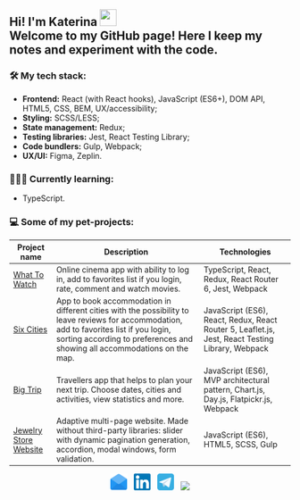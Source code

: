 <h2 align="left">Hi! I'm Katerina <img width="30" height="30" src="https://media.tenor.com/images/3b388fe03da271d2674faf85eb7c3fcd/tenor.gif"><br>
Welcome to my GitHub page! Here I keep my notes and experiment with the code.
</h2>

### 🛠 My tech stack:

- **Frontend:** React (with React hooks), JavaScript (ES6+), DOM API, HTML5, CSS, BEM, UX/accessibility;
- **Styling:** SCSS/LESS;
- **State management:** Redux;
- **Testing libraries:** Jest, React Testing Library;
- **Code bundlers:** Gulp, Webpack;
- **UX/UI:** Figma, Zeplin.

### 👩🏻‍🎓 Currently learning:
- TypeScript.

### 💻 Some of my pet-projects:

| Project name        | Description          | Technologies  |
| ------------- | ------------- | ----- |
| [What To Watch](https://github.com/katareena/1018255-what-to-watch-10) | Online cinema app with ability to log in, add to favorites list if you login, rate, comment and watch movies. | TypeScript, React, Redux, React Router 6, Jest, Webpack |
| [Six Cities](https://github.com/katareena/six-cities) | App to book accommodation in different cities with the possibility to leave reviews for accommodation, add to favorites list if you login, sorting according to preferences and showing all accommodations on the map. | JavaScript (ES6), React, Redux, React Router 5, Leaflet.js, Jest, React Testing Library, Webpack |
| [Big Trip](https://github.com/katareena/1018255-big-trip-16) | Travellers app that helps to plan your next trip. Choose dates, cities and activities, view statistics and more. | JavaScript (ES6), MVP architectural pattern, Chart.js, Day.js, Flatpickr.js, Webpack |
| [Jewelry Store Website](https://github.com/katareena/accelerator_jewellery) | Adaptive multi-page website. Made without third-party libraries: slider with dynamic pagination generation, accordion, modal windows, form validation. | JavaScript (ES6), HTML5, SCSS, Gulp |

<p align="center">
<a href="mailto:w10160177@gmail.com"><img height="30" src="https://raw.githubusercontent.com//katareena/katareena/master/003-email.svg"></a>&nbsp;&nbsp;
<a href="https://www.linkedin.com/in/ekaterina-reznikova/"><img height="30" src="https://raw.githubusercontent.com//katareena/katareena/master/001-linkedin.svg"></a>&nbsp;&nbsp;
<a href="https://t.me/katareenaa"><img height="30" src="https://raw.githubusercontent.com//katareena/katareena/master/004-telegram.svg"></a>&nbsp;&nbsp;
<a href="https://www.codewars.com/users/katareena/"><img height="30" src="https://www.codewars.com/users/katareena/badges/micro"></a>
</p>
